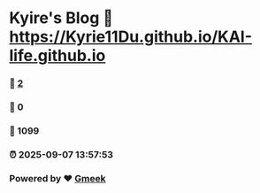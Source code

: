 # Kyire's Blog :link: https://Kyrie11Du.github.io/KAI-life.github.io 
### :page_facing_up: [2](https://Kyrie11Du.github.io/KAI-life.github.io/tag.html) 
### :speech_balloon: 0 
### :hibiscus: 1099 
### :alarm_clock: 2025-09-07 13:57:53 
### Powered by :heart: [Gmeek](https://github.com/Meekdai/Gmeek)
